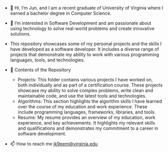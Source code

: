 - 👋 Hi, I’m Jun, and I am a recent graduate of University of Virginia where I earned a bachelor degree in Computer Science.
- 👀 I’m interested in Software Development and am passionate about using technology to solve real-world problems and create innovative solutions.
- This repository showcases some of my personal projects and the skills I have developed as a software developer. It includes a diverse range of projects that demonstrate my ability to work with various programming languages, tools, and technologies.

- 💞️ Contents of the Repository
    * Projects: This folder contains various projects I have worked on, both individually and as part of a certification course. 
                These projects showcase my ability to solve complex problems, write clean and maintainable code, and use the latest tools and technologies.
    * Algorithms: This section highlights the algorithm skills I have learned over the course of my education and work experience. 
                  These include programming languages, frameworks, libraries, and tools.
    * Resume: My resume provides an overview of my education, work experience, and key achievements. 
              It highlights my relevant skills and qualifications and demonstrates my commitment to a career in software development.
- 📫 How to reach me <jk9eem@virginia.edu> 

<!-- -🌱 I’m currently learning course on Forage that Cisco has just launched -->
<!---
My name is Jun Kim, and I am a recent graduate of University of Virginia where I earned a bachelor degree in Computer Science. As an entry-level software developer, I am passionate about using technology to solve real-world problems and create innovative solutions.

This repository showcases some of my personal projects and the skills I have developed as a software developer. It includes a diverse range of projects that demonstrate my ability to work with various programming languages, tools, and technologies.


Contents of the Repository

    * Projects: This folder contains various projects I have worked on, both individually and as part of a certification course. These projects showcase my ability to solve complex problems, write clean and maintainable code, and use the latest tools and technologies.

    * Algorithms: This section highlights the algorithm skills I have learned over the course of my education and work experience. These include programming languages, frameworks, libraries, and tools.

    * Resume: My resume provides an overview of my education, work experience, and key achievements. It highlights my relevant skills and qualifications and demonstrates my commitment to a career in software development.


Get in Touch

If you have any questions or would like to discuss a potential collaboration, feel free to reach out to me at jk9eem@virginia.edu. I am always looking for new opportunities to learn and grow as a software developer, and I would love to hear from you!

Thank you for visiting my Github repository. I look forward to connecting with you soon!
--->

<!---
jk9eem/jk9eem is a ✨ special ✨ repository because its `README.md` (this file) appears on your GitHub profile.
You can click the Preview link to take a look at your changes.
--->

